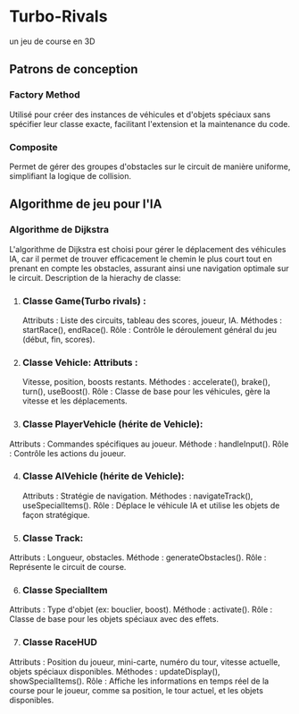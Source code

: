 # Turbo-Rivals
un jeu de course en 3D
## Patrons de conception
### Factory Method
Utilisé pour créer des instances de véhicules et d'objets spéciaux sans spécifier leur classe exacte, facilitant l'extension et la maintenance du code.
### Composite
Permet de gérer des groupes d'obstacles sur le circuit de manière uniforme, simplifiant la logique de collision.
## Algorithme de jeu pour l'IA
### Algorithme de Dijkstra
L'algorithme de Dijkstra est choisi pour gérer le déplacement des véhicules IA, car il permet de trouver efficacement le chemin le plus court tout en prenant en compte les obstacles, assurant ainsi une navigation optimale sur le circuit.
Description de la hierachy de classe: 
1. ### Classe Game(Turbo rivals) :
   Attributs : Liste des circuits, tableau des scores, joueur, IA. Méthodes : startRace(), endRace(). Rôle : Contrôle le déroulement général du jeu (début, fin, scores).
2. ### Classe Vehicle: Attributs :
   Vitesse, position, boosts restants. Méthodes : accelerate(), brake(), turn(), useBoost(). Rôle : Classe de base pour les véhicules, gère la vitesse et les déplacements.
3. ### Classe PlayerVehicle (hérite de Vehicle):
  Attributs : Commandes spécifiques au joueur. Méthode : handleInput(). Rôle : Contrôle les actions du joueur.
  
4. ### Classe AIVehicle (hérite de Vehicle):
   Attributs : Stratégie de navigation. Méthodes : navigateTrack(), useSpecialItems(). Rôle : Déplace le véhicule IA et utilise les objets de façon stratégique.
   
5. ### Classe Track: 
Attributs : Longueur, obstacles. Méthode : generateObstacles(). Rôle : Représente le circuit de course.


6. ### Classe SpecialItem 
Attributs : Type d'objet (ex: bouclier, boost). Méthode : activate(). Rôle : Classe de base pour les objets spéciaux avec des effets.


7. ### Classe RaceHUD 
Attributs : Position du joueur, mini-carte, numéro du tour, vitesse actuelle, objets spéciaux disponibles. Méthodes : updateDisplay(), showSpecialItems(). Rôle : Affiche les informations en temps réel de la course pour le joueur, comme sa position, le tour actuel, et les objets disponibles. 
